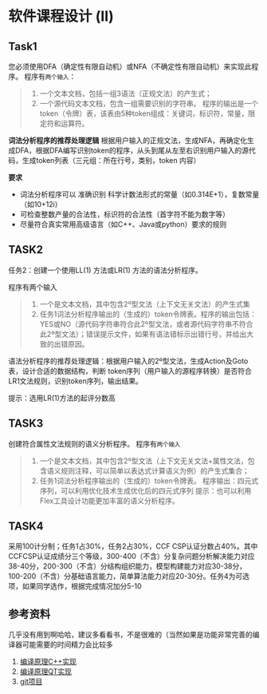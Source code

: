 # 软件课程设计 (II)
## Task1
您必须使用DFA（确定性有限自动机）或NFA（不确定性有限自动机）来实现此程序。 程序有``两个输入``：
>1. 一个文本文档，包括一组3语法（正规文法）的产生式；
>2. 一个源代码文本文档，包含一组需要识别的字符串。 程序的输出是一个token（令牌）表，该表由5种token组成：关键词，标识符，常量，限定符和运算符。

**词法分析程序的推荐处理逻辑**
根据用户输入的正规文法，生成NFA，再确定化生成DFA，根据DFA编写识别token的程序，从头到尾从左至右识别用户输入的源代码，生成token列表（三元组：所在行号，类别，token 内容）

**要求**
- 词法分析程序可以 准确识别 科学计数法形式的常量（如0.314E+1），复数常量（如10+12i）
- 可检查整数产量的合法性，标识符的合法性（首字符不能为数字等）
- 尽量符合真实常用高级语言（如C++、Java或python）要求的规则

## TASK2
任务2：创建一个使用LL(1) 方法或LR(1) 方法的语法分析程序。

程序有两个输入
>1. 一个是文本文档，其中包含2º型文法（上下文无关文法）的产生式集
>2. 任务1词法分析程序输出的（生成的）token令牌表。程序的输出包括：YES或NO（源代码字符串符合此2º型文法，或者源代码字符串不符合此2º型文法）；错误提示文件，如果有语法错标示出错行号，并给出大致的出错原因。

语法分析程序的推荐处理逻辑：根据用户输入的2º型文法，生成Action及Goto表，设计合适的数据结构，判断 token序列（用户输入的源程序转换）是否符合LR1文法规则，识别token序列，输出结果。

提示：选用LR(1)方法的起评分数高

## TASK3
创建符合属性文法规则的语义分析程序。
程序有``两个输入``
>1. 一个是文本文档，其中包含2º型文法（上下文无关文法+属性文法，包含语义规则注释，可以简单以表达式计算语义为例）的产生式集合；
>2. 任务1词法分析程序输出的（生成的）token令牌表。
程序输出：四元式序列，可以利用优化技术生成优化后的四元式序列
提示：也可以利用Flex工具设计功能更加丰富的语义分析程序。

## TASK4
采用100计分制；任务1占30%，任务2占30%，CCF CSP认证分数占40%。其中CCFCSP认证成绩分三个等级，300-400（不含）分复杂问题分析解决能力对应38-40分，200-300（不含）分结构组织能力，模型构建能力对应30-38分，100-200（不含）分基础语言能力，简单算法能力对应20-30分。任务4为可选项，如果同学选作，根据完成情况加分5-10

## 参考资料

几乎没有用到啊哈哈，建议多看看书，不是很难的（当然如果是功能非常完善的编译器可能需要的时间精力会比较多

1. [编译原理C++实现](https://blog.csdn.net/qq_44458671/article/details/121153759)
2. [编译原理QT实现](https://www.cnblogs.com/xyz53235/p/12957705.html)
3. [git项目](https://github.com/Ma-Yuyao/Lexical-Analyzer-Syntactic-Analyzer/blob/master/README.md)